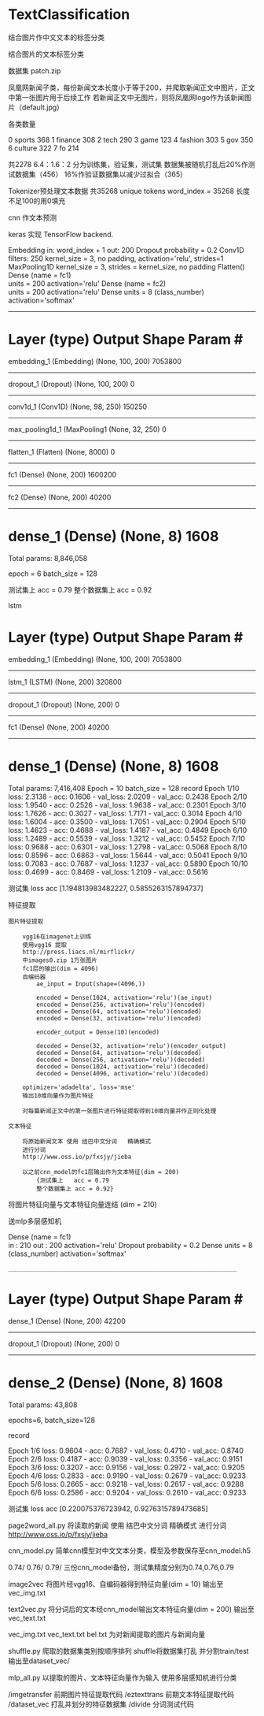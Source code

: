 # TextClassification
结合图片作中文文本的标签分类

结合图片的文本标签分类

数据集
patch.zip

凤凰网新闻子类，每份新闻文本长度小于等于200，并爬取新闻正文中图片，正文中第一张图片用于后续工作
若新闻正文中无图片，则将凤凰网logo作为该新闻图片（default.jpg）

各类数量

0 sports 368
1 finance 308
2 tech 290
3 game 123
4 fashion 303
5 gov 350
6 culture 322
7 fo 214

共2278
6.4：1.6：2 分为训练集，验证集，测试集
数据集被随机打乱后20%作测试数据集（456）
16%作验证数据集以减少过拟合（365）

Tokenizer预处理文本数据
共35268 unique tokens
word_index = 35268
长度不足100的用0填充

cnn 作文本预测

keras 实现
TensorFlow backend.

Embedding
	in:	word_index + 1		out:	200
Dropout
	probability = 0.2
Conv1D
	filters: 250	kernel_size = 3, no padding, activation='relu', strides=1
MaxPooling1D
	kernel_size = 3, strides = kernel_size, no padding
Flatten()
Dense	(name = fc1)	
	units = 200		activation='relu'
Dense	(name = fc2)	
	units = 200		activation='relu'
Dense
	units = 8 (class_number)	activation='softmax'


_________________________________________________________________
Layer (type)                 Output Shape              Param #   
=================================================================
embedding_1 (Embedding)      (None, 100, 200)          7053800   
_________________________________________________________________
dropout_1 (Dropout)          (None, 100, 200)          0         
_________________________________________________________________
conv1d_1 (Conv1D)            (None, 98, 250)           150250    
_________________________________________________________________
max_pooling1d_1 (MaxPooling1 (None, 32, 250)           0         
_________________________________________________________________
flatten_1 (Flatten)          (None, 8000)              0         
_________________________________________________________________
fc1 (Dense)                  (None, 200)               1600200   
_________________________________________________________________
fc2 (Dense)                  (None, 200)               40200     
_________________________________________________________________
dense_1 (Dense)              (None, 8)                 1608      
=================================================================
Total params: 8,846,058

epoch = 6	batch_size = 128

测试集上	acc = 0.79
整个数据集上 acc = 0.92

lstm


Layer (type)                 Output Shape              Param #   
=================================================================
embedding_1 (Embedding)      (None, 100, 200)          7053800   
_________________________________________________________________
lstm_1 (LSTM)                (None, 200)               320800    
_________________________________________________________________
dropout_1 (Dropout)          (None, 200)               0         
_________________________________________________________________
fc1 (Dense)                  (None, 200)               40200     
_________________________________________________________________
dense_1 (Dense)              (None, 8)                 1608      
=================================================================
Total params: 7,416,408
Epoch = 10 		batch_size = 128
record
Epoch 1/10
 loss: 2.3138 - acc: 0.1606 - val_loss: 2.0209 - val_acc: 0.2438
Epoch 2/10
 loss: 1.9540 - acc: 0.2526 - val_loss: 1.9638 - val_acc: 0.2301
Epoch 3/10
 loss: 1.7626 - acc: 0.3027 - val_loss: 1.7171 - val_acc: 0.3014
Epoch 4/10
 loss: 1.6004 - acc: 0.3500 - val_loss: 1.7051 - val_acc: 0.2904
Epoch 5/10
 loss: 1.4623 - acc: 0.4688 - val_loss: 1.4187 - val_acc: 0.4849
Epoch 6/10
 loss: 1.2489 - acc: 0.5539 - val_loss: 1.3212 - val_acc: 0.5452
Epoch 7/10
 loss: 0.9688 - acc: 0.6301 - val_loss: 1.2798 - val_acc: 0.5068
Epoch 8/10
 loss: 0.8596 - acc: 0.6863 - val_loss: 1.5644 - val_acc: 0.5041
Epoch 9/10
 loss: 0.7083 - acc: 0.7687 - val_loss: 1.1237 - val_acc: 0.5890
Epoch 10/10
 loss: 0.4699 - acc: 0.8469 - val_loss: 1.2109 - val_acc: 0.5616
 
测试集
		loss			acc
[1.194813983482227, 0.5855263157894737]



特征提取
	
	图片特征提取
	
		vgg16在imagenet上训练
		使用vgg16 提取 
		http://press.liacs.nl/mirflickr/
		中images0.zip 1万张图片
		fc1层的输出(dim = 4096)
		自编码器
			ae_input = Input(shape=(4096,))

			encoded = Dense(1024, activation='relu')(ae_input)
			encoded = Dense(256, activation='relu')(encoded)
			encoded = Dense(64, activation='relu')(encoded)
			encoded = Dense(32, activation='relu')(encoded)

			encoder_output = Dense(10)(encoded)

			decoded = Dense(32, activation='relu')(encoder_output)
			decoded = Dense(64, activation='relu')(decoded)
			decoded = Dense(256, activation='relu')(decoded)
			decoded = Dense(1024, activation='relu')(decoded)
			decoded = Dense(4096, activation='relu')(decoded)
		
		optimizer='adadelta', loss='mse'
		输出10维向量作为图片特征
		
		对每篇新闻正文中的第一张图片进行特征提取得到10维向量并作正则化处理
		
	文本特征
		
		将原始新闻文本 使用 结巴中文分词	精确模式
		进行分词
		http://www.oss.io/p/fxsjy/jieba
	
		以之前cnn_model的fc1层输出作为文本特征(dim = 200)
			{测试集上	acc = 0.79
			整个数据集上 acc = 0.92}
		
	
将图片特征向量与文本特征向量连结 (dim = 210)

送mlp多层感知机

Dense	(name = fc1)	
	in : 210	out : 200	activation='relu'
Dropout
	probability = 0.2
Dense
	units = 8 (class_number)	activation='softmax'

	_________________________________________________________________
Layer (type)                 Output Shape              Param #   
=================================================================
dense_1 (Dense)              (None, 200)               42200     
_________________________________________________________________
dropout_1 (Dropout)          (None, 200)               0         
_________________________________________________________________
dense_2 (Dense)              (None, 8)                 1608      
=================================================================
Total params: 43,808


epochs=6, batch_size=128

record

Epoch 1/6
	loss: 0.9604 - acc: 0.7687 - val_loss: 0.4710 - val_acc: 0.8740
Epoch 2/6
 loss: 0.4187 - acc: 0.9039 - val_loss: 0.3356 - val_acc: 0.9151
Epoch 3/6
 loss: 0.3207 - acc: 0.9156 - val_loss: 0.2972 - val_acc: 0.9205
Epoch 4/6
loss: 0.2833 - acc: 0.9190 - val_loss: 0.2679 - val_acc: 0.9233
Epoch 5/6
loss: 0.2665 - acc: 0.9218 - val_loss: 0.2617 - val_acc: 0.9288
Epoch 6/6
loss: 0.2586 - acc: 0.9204 - val_loss: 0.2610 - val_acc: 0.9233

测试集
		loss				acc
[0.220075376723942, 0.9276315789473685]

page2word_all.py
	将读取的新闻 使用 结巴中文分词	精确模式
	进行分词
	http://www.oss.io/p/fxsjy/jieba

	
cnn_model.py
	简单cnn模型对中文文本分类，模型及参数保存至cnn_model.h5

0.74/
0.76/
0.79/
三份cnn_model备份，测试集精度分别为0.74,0.76,0.79
	
image2vec
	将图片经vgg16、自编码器得到特征向量(dim = 10)
	输出至 vec_img.txt

text2vec.py
	将分词后的文本经cnn_model输出文本特征向量(dim = 200)
	输出至 vec_text.txt

	
vec_img.txt vec_text.txt bel.txt
为对新闻提取的图片与新闻向量

shuffle.py
	爬取的数据集类别按顺序排列
	shuffle将数据集打乱
	并分割train/test
	输出至dataset_vec/

mlp_all.py
	以提取的图片、文本特征向量作为输入
	使用多层感知机进行分类
	

	
/imgetransfer
	前期图片特征提取代码
/eztexttrans
	前期文本特征提取代码	
/dataset_vec
	打乱并划分的特征数据集
/divide
	分词测试代码
